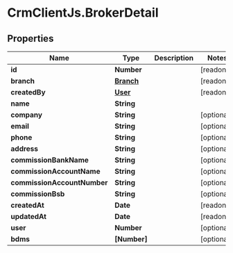# CrmClientJs.BrokerDetail

## Properties

Name | Type | Description | Notes
------------ | ------------- | ------------- | -------------
**id** | **Number** |  | [readonly] 
**branch** | [**Branch**](Branch.md) |  | [readonly] 
**createdBy** | [**User**](User.md) |  | [readonly] 
**name** | **String** |  | 
**company** | **String** |  | [optional] 
**email** | **String** |  | [optional] 
**phone** | **String** |  | [optional] 
**address** | **String** |  | [optional] 
**commissionBankName** | **String** |  | [optional] 
**commissionAccountName** | **String** |  | [optional] 
**commissionAccountNumber** | **String** |  | [optional] 
**commissionBsb** | **String** |  | [optional] 
**createdAt** | **Date** |  | [readonly] 
**updatedAt** | **Date** |  | [readonly] 
**user** | **Number** |  | [optional] 
**bdms** | **[Number]** |  | [optional] 


